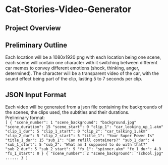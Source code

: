 # Cat-Stories-Video-Generator

## Project Overview

## Preliminary Outline
Each location will be a 1080x1920 png with each location being one scene, each scene will contain one character with it 
switching between different car memes to convey different emotions (shock, thinking, anger, determined).
The character will be a transparent video of the car, with the sound effect being part of the clip, lasting 5 to 7 seconds per clip.  

## JSON Input Format
Each video will be generated from a json file containing the backgrounds of the scenes, the clips used, the subtitles and 
their durations.  
Preliminary format:   
`
[
{
"scene_number": 1
"scene_background": "background.jpg"
"scene_duration": 15
"scene_start": 0
"clip_1": "car_looking_up_1.akm"
"clip_1_dur": 5
"clip_1_start": 0
"clip_2": "car_talking_1.akm"
"clip_2_dur": 5
"clip_2_start": 5
"title_1": "Your Super Power Is"
"title_1_dur": 15
"sub_1": "Can refill containers?"
"sub_1_dur": 4
"sub_1_start": 5
"sub_2": "What am I supposed to do with that?"
"sub_2_dur": 5
"sub_2_start": 9
"fx_1": "spinner.akm"
"fx_1_dur": 4.9
"fx_1_start": 0
}
{
"scene_number": 2
"scene_background": "school.jpg"
......
}
]
`
